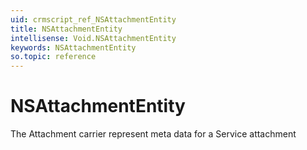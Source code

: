 ```yaml
---
uid: crmscript_ref_NSAttachmentEntity
title: NSAttachmentEntity
intellisense: Void.NSAttachmentEntity
keywords: NSAttachmentEntity
so.topic: reference
---
```


# NSAttachmentEntity

The Attachment carrier represent meta data for a Service attachment
